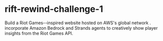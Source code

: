 # rift-rewind-challenge-1
Build a Riot Games--inspired website hosted on AWS's global network . incorporate Amazon Bedrock and Strands agents to creatively show player insights from the Riot Games API.
